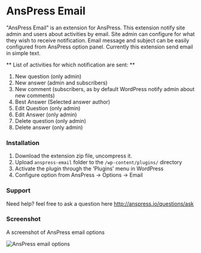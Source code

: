 # AnsPress Email

"AnsPress Email" is an extension for AnsPress. This extension notify site admin and users about activities by email. Site admin can configure for what they wish to receive notification. Email message and subject can be easily configured from AnsPress option panel. Currently this extension send email in simple text. 

** List of activities for which notification are sent: **

1. New question (only admin)
2. New answer (admin and subscribers)
3. New comment (subscribers, as by default WordPress notify admin about new comments)
4. Best Answer (Selected answer author)
5. Edit Question (only admin)
6. Edit Answer (only admin)
7. Delete question (only admin)
8. Delete answer (only admin)

### Installation

1. Download the extension zip file, uncompress it.
2. Upload `anspress-email` folder to the `/wp-content/plugins/` directory
3. Activate the plugin through the 'Plugins' menu in WordPress
4. Configure option from AnsPress -> Options -> Email

### Support

Need help? feel free to ask a question here http://anspress.io/questions/ask

### Screenshot

A screenshot of AnsPress email options

![AnsPress email options](http://anspress.io/wp-content/uploads/2015/05/anspress_email_option_screenshot.jpg "AnsPress email options")


